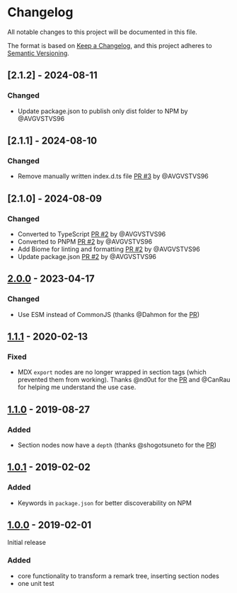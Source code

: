 # Changelog
All notable changes to this project will be documented in this file.

The format is based on [Keep a Changelog](https://keepachangelog.com/en/1.0.0/),
and this project adheres to [Semantic Versioning](https://semver.org/spec/v2.0.0.html).

## [2.1.2] - 2024-08-11
### Changed
- Update package.json to publish only dist folder to NPM by @AVGVSTVS96

## [2.1.1] - 2024-08-10
### Changed
- Remove manually written index.d.ts file [PR #3](https://github.com/avgvstvs96/remark-sectionize/pull/3) by @AVGVSTVS96

## [2.1.0] - 2024-08-09
### Changed
- Converted to TypeScript [PR #2](https://github.com/avgvstvs96/remark-sectionize/pull/2) by @AVGVSTVS96
- Converted to PNPM [PR #2](https://github.com/avgvstvs96/remark-sectionize/pull/2) by @AVGVSTVS96
- Add Biome for linting and formatting [PR #2](https://github.com/avgvstvs96/remark-sectionize/pull/2) by @AVGVSTVS96
- Update package.json [PR #2](https://github.com/avgvstvs96/remark-sectionize/pull/2) by @AVGVSTVS96

## [2.0.0] - 2023-04-17
### Changed
- Use ESM instead of CommonJS (thanks @Dahmon for the [PR](https://github.com/jake-low/remark-sectionize/pull/12))

## [1.1.1] - 2020-02-13
### Fixed
- MDX `export` nodes are no longer wrapped in section tags (which prevented them from working). Thanks @nd0ut for the [PR](https://github.com/jake-low/remark-sectionize/pull/2) and @CanRau for helping me understand the use case.

## [1.1.0] - 2019-08-27
### Added
- Section nodes now have a `depth` (thanks @shogotsuneto for the [PR](https://github.com/jake-low/remark-sectionize/pull/1))

## [1.0.1] - 2019-02-02
### Added
- Keywords in `package.json` for better discoverability on NPM

## [1.0.0] - 2019-02-01

Initial release

### Added
- core functionality to transform a remark tree, inserting section nodes
- one unit test

[Unreleased]: https://github.com/jake-low/remark-sectionize/compare/v2.0.0...HEAD
[2.0.0]: https://github.com/jake-low/remark-sectionize/compare/v1.1.0...v2.0.0
[1.1.1]: https://github.com/jake-low/remark-sectionize/compare/v1.1.0...v1.1.1
[1.1.0]: https://github.com/jake-low/remark-sectionize/compare/v1.0.1...v1.1.0
[1.0.1]: https://github.com/jake-low/remark-sectionize/compare/v1.0.0...v1.0.1
[1.0.0]: https://github.com/jake-low/remark-sectionize/releases/tag/v1.0.0
